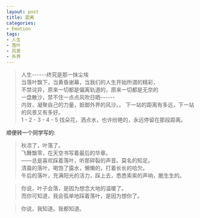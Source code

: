 ```yaml
---
layout: post
title: 距离
categories:
- Emotion
tags:
- 人生
- 落叶
- 风景
- 外界
---
```


> 人生------终究是那一抹尘埃               
> 当落叶飘下，当黄昏谢幕，当我们的人生开始所谓的精彩，              
> 不禁诧异，原来一切都是偏离轨道的，原来一切都是无奈的               
> 一盘散沙，禁不住一点点风吹日晒------                     
> 内敛，凝聚自己的力量，抵御外界的风沙。。  下一站的距离有多远，下一站的风景又有多好。                                  
>  1    -    2     -  3     -  4     -   5      找朵花，洒点水，也许纷艳的，永远停留在那段距离。  

顺便转一个同学写的:

> 秋凉了，叶落了。             
> 飞舞飘零，在天空书写着最后的华章。                
> ——总是喜欢踩着落叶，听那碎裂的声音。莫名的知足。                 
> 清晨的落叶，喝饱了露水，懒懒的，打着长长的哈欠。                      
> 午后的落叶，充满阳光的活力，踩上去，悉悉索索的声响，脆生生的。
                          
> 你说，叶子会落，是因为想念大地的温暖了。                    
> 而你可知道，我会孤单地踩着落叶，是因为想你了。

> 你说，我知道。我都知道。